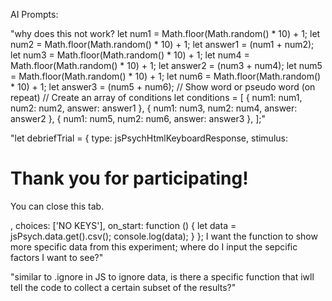 AI Prompts:

"why does this not work? let num1 = Math.floor(Math.random() * 10) + 1;
let num2 = Math.floor(Math.random() * 10) + 1;
let answer1 = (num1 + num2);
let num3 = Math.floor(Math.random() * 10) + 1;
let num4 = Math.floor(Math.random() * 10) + 1;
let answer2 = (num3 + num4);
let num5 = Math.floor(Math.random() * 10) + 1;
let num6 = Math.floor(Math.random() * 10) + 1;
let answer3 = (num5 + num6);
// Show word or pseudo word (on repeat)
// Create an array of conditions
let conditions = [
    { num1: num1, num2: num2, answer: answer1 },
    { num1: num3, num2: num4, answer: answer2 },
    { num1: num5, num2: num6, answer: answer3 },
];"

"let debriefTrial = {
    type: jsPsychHtmlKeyboardResponse,
    stimulus: 
    <h1>Thank you for participating!</h1> 
    <p>You can close this tab.</p>
    ,
    choices: ['NO KEYS'],
    on_start: function () {
        let data = jsPsych.data.get().csv();
        console.log(data);
    }
}; 
I want the function to show more specific data from this experiment; where do I input the sepcific factors I want to see?"

"similar to .ignore in JS to ignore data, is there a specific function that iwll tell the code to collect a certain subset of the results?"

